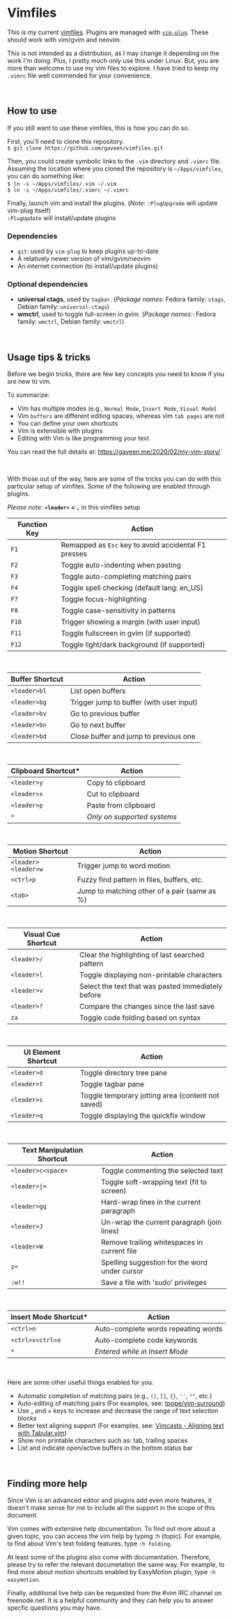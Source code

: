 # Vimfiles

This is my current [vimfiles](https://gaveen.me/2020/02/my-vim-story/). Plugins are managed with [`vim-plug`](https://github.com/junegunn/vim-plug). These should work with vim/gvim and neovim.

This is not intended as a distribution, as I may change it depending on the work I'm doing. Plus, I pretty much only use this under Linux. But, you are more than welcome to use my vim files to explore. I have tried to keep my `.vimrc` file well commended for your convenience.

&nbsp;  

## How to use
If you still want to use these vimfiles, this is how you can do so.

First, you'll need to clone this repository.&nbsp;  
`$ git clone https://github.com/gaveen/vimfiles.git`

Then, you could create symbolic links to the `.vim` directory and `.vimrc` file. Assuming the location where you cloned the repository is `~/Apps/vimfiles`, you can do something like:&nbsp;  
`$ ln -s ~/Apps/vimfiles/.vim ~/.vim`&nbsp;  
`$ ln -s ~/Apps/vimfiles/.vimrc ~/.vimrc`

Finally, launch vim and install the plugins. (_Note:_ `:PlugUpgrade` will update vim-plug itself)&nbsp;  
`:PlugUpdate` will install/update plugins

### Dependencies
- `git`: used by `vim-plug` to keep plugins up-to-date
- A relatively newer version of vim/gvim/neovim
- An internet connection (to install/update plugins)

### Optional dependencies
- **universal ctags**, used by `tagbar`. (_Package names:_ Fedora family: `ctags`, Debian family: `universal-ctags`)
- **wmctrl**, used to toggle full-screen in gvim. (_Package names:_: Fedora family: `wmctrl`, Debian family: `wmctrl`)

&nbsp;  

## Usage tips & tricks

Before we begin tricks, there are few key concepts you need to know if you are new to vim.

To summarize:
- Vim has multiple modes (e.g., `Normal Mode`, `Insert Mode`, `Visual Mode`)
- Vim `buffers` are different editing spaces, whereas vim `tab pages` are not
- You can define your own shortcuts
- Vim is extensible with plugins
- Editing with Vim is like programming your text

You can read the full details at: https://gaveen.me/2020/02/my-vim-story/

&nbsp;  

With those out of the way, here are some of the tricks you can do with this particular setup of vimfiles. Some of the following are enabled through plugins.

_Please note:_ **`<leader>` = `,`** in this vimfiles setup

Function Key | Action
------------ | ------
`F1` | Remapped as `Esc` key to avoid accidental F1 presses
`F2` | Toggle auto-indenting when pasting
`F3` | Toggle auto-completing matching pairs
`F4` | Toggle spell checking (default lang: en_US)
`F7` | Toggle focus-highlighting
`F8` | Toggle case-sensitivity in patterns
`F10` | Trigger showing a margin (with user input)
`F11` | Toggle fullscreen in gvim (if supported)
`F12` | Toggle light/dark background (if supported)

&nbsp;  

Buffer Shortcut | Action
--------------- | ------
`<leader>bl` | List open buffers
`<leader>bg` | Trigger jump to buffer (with user input)
`<leader>bv` | Go to previous buffer
`<leader>bn` | Go to next buffer
`<leader>bd` | Close buffer and jump to previous one

&nbsp;  

Clipboard Shortcut* | Action
------------------- | ------
`<leader>y` | Copy to clipboard
`<leader>x` | Cut to clipboard
`<leader>p` | Paste from clipboard
`*` | _Only on supported systems_

&nbsp;  

Motion Shortcut | Action
--------------- | ------
`<leader><leader>w` | Trigger jump to word motion
`<ctrl>p` | Fuzzy find pattern in files, buffers, etc.
`<tab>` | Jump to matching other of a pair (same as %)

&nbsp;  

Visual Cue Shortcut | Action
------------------- | ------
`<leader>/` | Clear the highlighting of last searched pattern
`<leader>l` | Toggle displaying non-printable characters
`<leader>v` | Select the text that was pasted immediately before
`<leader>?` | Compare the changes since the last save
`za` | Toggle code folding based on syntax

&nbsp;  

UI Element Shortcut | Action
------------------- | ------
`<leader>d` | Toggle directory tree pane
`<leader>t` | Toggle tagbar pane
`<leader>s` | Toggle temporary jotting area (content not saved)
`<leader>q` | Toggle displaying the quickfix window

&nbsp;  

Text Manipulation Shortcut | Action
-------------------------- | ------
`<leader>c<space>` | Toggle commenting the selected text
`<leader>j=` | Toggle soft-wrapping text (fit to screen)
`<leader>gq` | Hard-wrap lines in the current paragraph
`<leader>J` | Un-wrap the current paragraph (join lines)
`<leader>W` | Remove trailing whitespaces in current file
`z=` | Spelling suggestion for the word under cursor
`:w!!` | Save a file with 'sudo' privileges

&nbsp;  

Insert Mode Shortcut* | Action
--------------------- | ------
`<ctrl>n` | Auto-complete words repeating words
`<ctrl>x<ctrl>o` | Auto-complete code keywords
`*` | _Entered while in Insert Mode_

&nbsp;  

Here are some other useful things enabled for you.
- Automatic completion of matching pairs (e.g., `()`, `[]`, `{}`, `''`, `""`, etc.)
- Auto-editing of matching pairs (For examples, see: [tpope/vim-surround](https://github.com/tpope/vim-surround))
- Use _ and + keys to increase and decrease the range of text selection blocks
- Better text aligning support (For examples, see: [Vimcasts - Aligning text with Tabular.vim](http://vimcasts.org/episodes/aligning-text-with-tabular-vim/))
- Show non printable characters such as: tab, trailing spaces
- List and indicate open/active buffers in the bottom status bar

&nbsp;  

## Finding more help
Since Vim is an advanced editor and plugins add even more features, it doesn't make sense for me to include all the support in the scope of this document.

Vim comes with extensive help documentation. To find out more about a given topic, you can access the vim help by typing :h {topic}. For example, to find about Vim's text folding features, type `:h folding`.

At least some of the plugins also come with documentation. Therefore, please try to refer the relevant documetation the same way. For example, to find more about motion shortcuts enabled by EasyMotion plugin, type `:h easymotion`.

Finally, additional live help can be requested from the #vim IRC channel on freenode.net. It is a helpful community and they can help you to answer specfic questions you may have.

